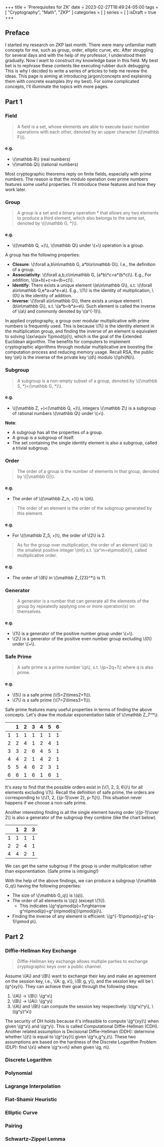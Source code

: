 +++
title = 'Prerequisites for ZK'
date = 2023-02-27T16:49:24-05:00
tags = [
    "Cryptography",
    "Math",
    "ZKP"
]
categories = [
]
series = [
]
isDraft = true
+++

## Preface
I started my research on ZKP last month. There were many unfamiliar math concepts for me, such as group, order, elliptic curve, etc. After struggling for several days and with the help of my professor, I understood them gradually. Now I want to construct my knowledge base in this field. My best bet is to rephrase these contents like executing rubber duck debugging. This is why I decided to write a series of articles to help me review the ideas.
This page is aiming at introducing jargon/concepts and explaining them with concrete examples (try my best). For some complicated concepts, I'll illuminate the topics with more pages.

## Part 1

### Field
> A field is a set, whose elements are able to execute basic number operations with each other, denoted by an upper character (\\(\mathbb F\\)).

#### e.g.
* \\(\mathbb R\\) (real numbers)
* \\(\mathbb Q\\) (rational numbers)

Most cryptographic theorems reply on finite fields, especially with prime numbers. The reason is that the modulo operation over prime numbers features some useful properties. I'll introduce these features and how they work later.

### Group
> A group is a set and a binary operation * that allows any two elements to produce a third element, which also belongs to the same set, denoted by \\((\mathbb G, *)\\).

#### e.g.
* \\((\mathbb Q, +)\\), \\(\mathbb Q\\) under \\(+\\) operation is a group.

A group has the following properties:
* **Closure**: \\(\forall a,b\in\mathbb G, a*b\in\mathbb G\\). I.e., the definition of a group.
* **Associativity**: \\(\forall a,b,c\in\mathbb G, (a\*b)\*c=a\*(b\*c)\\). E.g., For addition, \\((a+b)+c=a+(b+c)\\).
* **Identify**: There exists a unique element \\(e\in\mathbb G\\), s.t. \\(\forall a\in\mathbb G,e\*a=a\*e=a\\). E.g., \\(1\\) is the identity of multiplication, \\(0\\) is the identity of addition.
* **Inverse**: \\(\forall a\in\mathbb G\\), there exists a unique element \\(b\in\mathbb G\\), s.t. \\(a\*b=b\*a=e\\). Such element is called the inverse of \\(a\\) and commonly denoted by \\(a^{-1}\\).

In applied cryptography, a group over modular multiplicative with prime numbers is frequently used. This is because \\(1\\) is the identity element in the multiplication group, and finding the inverse of an element is equivalent to solving \\(ax\equiv 1\pmod{p}\\), which is the goal of the Extended Euclidean algorithm. The benefits for computers to implement cryptographic algorithms through modular multiplicative are boosting the computation process and reducing memory usage. Recall RSA, the public key \\(e\\) is the inverse of the private key \\(d\\) modulo \\(\phi(N)\\).

### Subgroup
> A subgroup is a non-empty subset of a group, denoted by \\((\mathbb S, *)<(\mathbb G, *)\\).

#### e.g.
* \\((\mathbb Z, +)<(\mathbb Q, +)\\), integers \\(\mathbb Z\\) is a subgroup of rational numbers \\(\mathbb Q\\) under \\(+\\).

**Note**:
* A subgroup has all the properties of a group.
* A group is a subgroup of itself.
* The set containing the single identity element is also a subgroup, called a trivial subgroup.

### Order
> The order of a group is the number of elements in that group, denoted by \\(|\mathbb G|\\).

#### e.g.
* The order of \\((\mathbb Z_n, +)\\) is \\(n\\).

> The order of an element is the order of the subgroup generated by this element.

#### e.g.
* For \\((\mathbb Z_5, +)\\), the order of \\(2\\) is 2.

> As for the group over multiplication, the order of an element \\(a\\) is the smallest positive integer \\(m\\) s.t. \\(a^m=e\pmod{n}\\), called multiplicative order.

#### e.g.
* The order of \\(8\\) in \\(\mathbb Z_{23}^*\\) is 11.

### Generator
> A generator is a number that can generate all the elements of the group by repeatedly applying one or more operation(s) on themselves.

#### e.g.
* \\(1\\) is a generator of the positive number group under \\(+\\).
* \\(2\\) is a generator of the positive even number group excluding \\(0\\) under \\(+\\).

### Safe Prime
> A safe prime is a prime number \\(p\\), s.t. \\(p=2q+1\\) where q is also prime.

#### e.g.
* \\(5\\) is a safe prime (\\(5=2\times2+1\\)).
* \\(7\\) is a safe prime (\\(7=2\times3+1\\)).

Safe prime features many useful properties in terms of finding the above concepts. Let's draw the modular exponentiation table of \\(\mathbb Z_7^*\\):

|   | 1 | 2 | 3 | 4 | 5 | 6 |
| - | - | - | - | - | - | - |
| 1 | 1 | 1 | 1 | 1 | 1 | 1 |
| 2 | 2 | 4 | 1 | 2 | 4 | 1 |
| 3 | 3 | 2 | 6 | 4 | 5 | 1 |
| 4 | 4 | 2 | 1 | 4 | 2 | 1 |
| 5 | 5 | 4 | 6 | 2 | 3 | 1 |
| 6 | 6 | 1 | 6 | 1 | 6 | 1 |

It's easy to find that the possible orders exist in (\\{1, 2, 3, 6\\}\\) for all elements excluding \\(1\\). Recall the definition of safe prime, the orders are corresponding to \\(\\{1, 2, {{p-1}\over 2}, p-1\\}\\). This situation never happens if we choose a non-safe prime. 

Another interesting finding is all the single element having order \\({p-1}\over 2\\) is also a generator of the subgroup they combine (like the chart below).

|   | 1 | 2 | 3 |
| - | - | - | - |
| 1 | 1 | 1 | 1 |
| 2 | 2 | 4 | 1 |
| 4 | 4 | 2 | 1 |

We can get the same subgroup if the group is under multiplication rather than exponentiation. (Safe prime is intriguing!)

With the help of the above findings, we can produce a subgroup \\(\mathbb G_q\\) having the following properties:
* The size of \\(\mathbb G_q\\) is \\(q\\).
* The order of all elements is \\(q\\) (except \\(1\\)).
    * This indicates \\(g^q\pmod{p}=1\rightarrow g^n\pmod{p}=g^{n\pmod{q}}\pmod{p}\\).
* Finding the inverse of any element is efficient: \\(g^{-1}\pmod{p}=g^{q-1}\pmod p\\).

## Part 2

### Diffie-Hellman Key Exchange
> Diffie-Hellman key exchange allows multiple parties to exchange cryptographic keys over a public channel.

Assume \\(A\\) and \\(B\\) want to exchange their key and make an agreement on the session key, i.e., \\(A: g, x\\), \\(B: g, y\\), and the session key will be \\(g^{xy}\\). They can achieve their goal through the following steps:
1. \\(A\\) -> \\(B\\): \\(g^x\\)
2. \\(B\\) -> \\(A\\): \\(g^y\\)
3. \\(A\\) and \\(B\\) can compute the session key respectively: \\((g^x)^y\\),  \\((g^y)^x\\)

The security of DH holds because it's infeasible to compute \\(g^{xy}\\) when given \\(g^x\\) and \\(g^y\\). This is called Computational Diffie-Hellman (CDH). Another related assumption is Decisional Diffie-Hellman (DDH): determine whether \\(z\\) is equal to \\(g^{xy}\\) given \\(g^x,g^y,z\\). These two assumptions are based on the hardness of the Discrete Logarithm Problem (DLP): find \\(x\\) where \\(g^x=n\\) when given \\(g, n\\).

### Discrete Logarithm

### Polynomial

### Lagrange Interpolation

### Fiat-Shamir Heuristic

### Elliptic Curve

### Pairing

### Schwartz–Zippel Lemma
